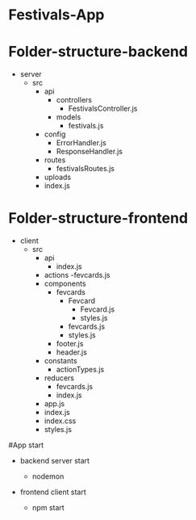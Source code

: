 # Festivals-App
  # Folder-structure-backend
- server
  - src
    - api
      - controllers
        - FestivalsController.js
      - models
        - festivals.js
    - config 
      - ErrorHandler.js
      - ResponseHandler.js
    - routes
      - festivalsRoutes.js
    - uploads
    - index.js


# Folder-structure-frontend
- client
  - src
    - api
      - index.js
    - actions
      -fevcards.js
    - components
      - fevcards
        - Fevcard
          - Fevcard.js
          - styles.js
        - fevcards.js
        - styles.js
      - footer.js
      - header.js
    - constants
      - actionTypes.js
    - reducers
      - fevcards.js
      - index.js
    - app.js
    - index.js
    - index.css
    - styles.js

#App start
- backend server start
  - nodemon 
  
- frontend client start
  - npm start
